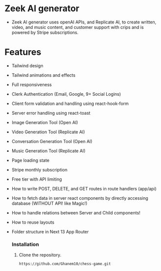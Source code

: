 # Zeek AI generator 

* Zeek AI generator uses openAI APIs, and Replicate AI, to create written, video, and music content, and customer support with crips and is powered by Stripe subscriptions.


# Features
- Tailwind design
- Tailwind animations and effects
- Full responsiveness
- Clerk Authentication (Email, Google, 9+ Social Logins)
- Client form validation and handling using react-hook-form
- Server error handling using react-toast
- Image Generation Tool (Open AI)
- Video Generation Tool (Replicate AI)
- Conversation Generation Tool (Open AI)
- Music Generation Tool (Replicate AI)
- Page loading state
- Stripe monthly subscription
- Free tier with API limiting
- How to write POST, DELETE, and GET routes in route handlers (app/api)
- How to fetch data in server react components by directly accessing database (WITHOUT API! like Magic!)
- How to handle relations between Server and Child components!
- How to reuse layouts
- Folder structure in Next 13 App Router

  ### Installation
  1. Clone the repository.

         https://github.com/Ghanem10/chess-game.git
